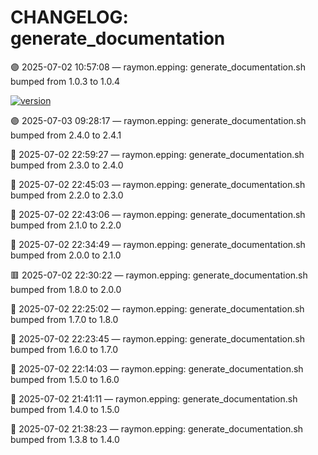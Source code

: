 # CHANGELOG: generate_documentation

🟣 2025-07-02 10:57:08 — raymon.epping: generate_documentation.sh bumped from 1.0.3 to 1.0.4

[![version](https://img.shields.io/badge/version-2.4.1-red)](https://github.com/raymonepping)

🟣 2025-07-03 09:28:17 — raymon.epping: generate_documentation.sh bumped from 2.4.0 to 2.4.1

🔵 2025-07-02 22:59:27 — raymon.epping: generate_documentation.sh bumped from 2.3.0 to 2.4.0

🔵 2025-07-02 22:45:03 — raymon.epping: generate_documentation.sh bumped from 2.2.0 to 2.3.0

🔵 2025-07-02 22:43:06 — raymon.epping: generate_documentation.sh bumped from 2.1.0 to 2.2.0

🔵 2025-07-02 22:34:49 — raymon.epping: generate_documentation.sh bumped from 2.0.0 to 2.1.0

🟥 2025-07-02 22:30:22 — raymon.epping: generate_documentation.sh bumped from 1.8.0 to 2.0.0

🔵 2025-07-02 22:25:02 — raymon.epping: generate_documentation.sh bumped from 1.7.0 to 1.8.0

🔵 2025-07-02 22:23:45 — raymon.epping: generate_documentation.sh bumped from 1.6.0 to 1.7.0

🔵 2025-07-02 22:14:03 — raymon.epping: generate_documentation.sh bumped from 1.5.0 to 1.6.0

🔵 2025-07-02 21:41:11 — raymon.epping: generate_documentation.sh bumped from 1.4.0 to 1.5.0

🔵 2025-07-02 21:38:23 — raymon.epping: generate_documentation.sh bumped from 1.3.8 to 1.4.0

